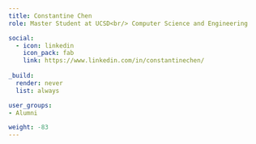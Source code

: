 ```yaml
---
title: Constantine Chen
role: Master Student at UCSD<br/> Computer Science and Engineering

social:
  - icon: linkedin
    icon_pack: fab
    link: https://www.linkedin.com/in/constantinechen/
    
_build:
  render: never
  list: always

user_groups:
- Alumni

weight: -83
---
```

